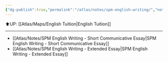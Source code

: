 ```yaml
---
{"dg-publish":true,"permalink":"/atlas/notes/spm-english-writing/","noteIcon":""}
---
```


⬆️UP: [[Atlas/Maps/English Tuition\|English Tuition]]

---

- [[Atlas/Notes/SPM English Writing - Short Communicative Essay\|SPM English Writing - Short Communicative Essay]]
- [[Atlas/Notes/SPM English Writing - Extended Essay\|SPM English Writing - Extended Essay]]
